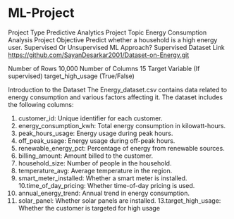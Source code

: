 # ML-Project

Project Type	Predictive Analytics
Project Topic	Energy Consumption Analysis
Project Objective	Predict whether a household is a high energy user.
Supervised Or Unsupervised ML Approach?	Supervised
Dataset Link	https://github.com/SayanDesarkar2001/Dataset-on-Energy.git

Number of Rows	10,000
Number of Columns	15
Target Variable (If supervised)	target_high_usage (True/False)


Introduction to the Dataset
The Energy_dataset.csv contains data related to energy consumption and various 
factors affecting it. The dataset includes the following columns:
1. customer_id: Unique identifier for each customer.
2. energy_consumption_kwh: Total energy consumption in kilowatt-hours.
3. peak_hours_usage: Energy usage during peak hours.
4. off_peak_usage: Energy usage during off-peak hours.
5. renewable_energy_pct: Percentage of energy from renewable sources.
6. billing_amount: Amount billed to the customer.
7. household_size: Number of people in the household.
8. temperature_avg: Average temperature in the region.
9. smart_meter_installed: Whether a smart meter is installed.
10.time_of_day_pricing: Whether time-of-day pricing is used.
11. annual_energy_trend: Annual trend in energy consumption.
12. solar_panel: Whether solar panels are installed.
13.target_high_usage: Whether the customer is targeted for high usage



